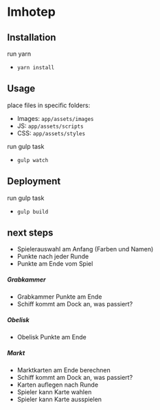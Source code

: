# Imhotep

## Installation
run yarn
- `yarn install`
  
## Usage
place files in specific folders:
- Images: `app/assets/images` 
- JS: `app/assets/scripts`
- CSS: `app/assets/styles`

run gulp task
- `gulp watch`
  
## Deployment
run gulp task
- `gulp build`

## next steps
- Spielerauswahl am Anfang (Farben und Namen)
- Punkte nach jeder Runde
- Punkte am Ende vom Spiel

##### Grabkammer    
- Grabkammer Punkte am Ende
- Schiff kommt am Dock an, was passiert?
##### Obelisk
- Obelisk Punkte am Ende
##### Markt 
- Marktkarten am Ende berechnen
- Schiff kommt am Dock an, was passiert?
- Karten auflegen nach Runde
- Spieler kann Karte wahlen
- Spieler kann Karte ausspielen